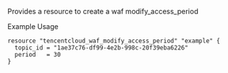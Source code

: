 Provides a resource to create a waf modify_access_period

Example Usage

```hcl
resource "tencentcloud_waf_modify_access_period" "example" {
  topic_id = "1ae37c76-df99-4e2b-998c-20f39eba6226"
  period   = 30
}
```